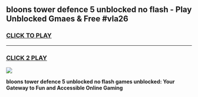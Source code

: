 
## bloons tower defence 5 unblocked no flash - Play Unblocked Gmaes & Free #vla26
<h3>
<a href="https://news.freeplayer.one?title=bloons_tower_defence_5_unblocked_no_flash&ref=24F">CLICK TO PLAY</a></h3>
<hr>

<h3>
<a href="https://news.freeplayer.one?title=bloons_tower_defence_5_unblocked_no_flash&ref=24F">CLICK 2 PLAY</a>
  
</h3>

<a href="https://news.freeplayer.one?title=bloons_tower_defence_5_unblocked_no_flash&ref=24F/"><img src="https://clearcache.store/games.png"></a>


**bloons tower defence 5 unblocked no flash games unblocked: Your Gateway to Fun and Accessible Online Gaming**
